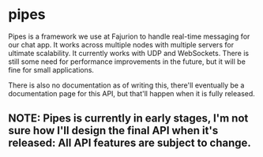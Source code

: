 # pipes
Pipes is a framework we use at Fajurion to handle real-time messaging for our chat app. It works across multiple nodes with multiple servers for ultimate
scalability. It currently works with UDP and WebSockets. There is still some need for performance improvements in the future, but it will be fine for small applications.

There is also no documentation as of writing this, there'll eventually be a documentation page for this API, but that'll happen when it is fully released.

## NOTE: Pipes is currently in early stages, I'm not sure how I'll design the final API when it's released: All API features are subject to change.
